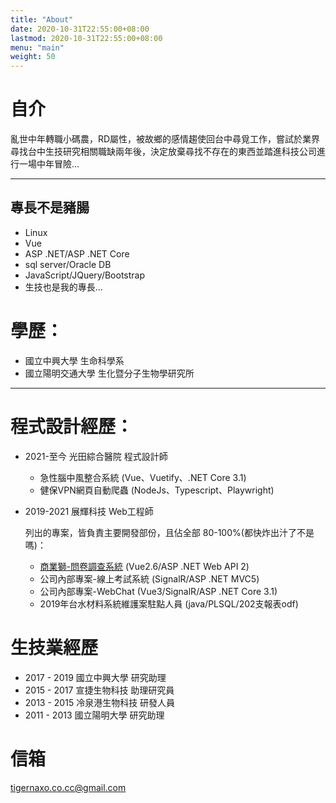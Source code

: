 ```yaml
---
title: "About"
date: 2020-10-31T22:55:00+08:00
lastmod: 2020-10-31T22:55:00+08:00
menu: "main"
weight: 50
---
```

# 自介

亂世中年轉職小碼農，RD屬性，被故鄉的感情趨使回台中尋覓工作，嘗試於業界尋找台中生技研究相關職缺兩年後，決定放棄尋找不存在的東西並踏進科技公司進行一場中年冒險...

***
## 專長不是豬腸
- Linux
- Vue
- ASP .NET/ASP .NET Core
- sql server/Oracle DB
- JavaScript/JQuery/Bootstrap
- 生技也是我的專長...

# 學歷：
- 國立中興大學 生命科學系
- 國立陽明交通大學 生化暨分子生物學研究所

***
# 程式設計經歷：

- 2021-至今 光田綜合醫院 程式設計師
  - 急性腦中風整合系統 (Vue、Vuetify、.NET Core 3.1)
  - 健保VPN網頁自動爬蟲 (NodeJs、Typescript、Playwright)

- 2019-2021 展輝科技 Web工程師
  
  列出的專案，皆負責主要開發部份，且佔全部 80-100%(都快炸出汁了不是嗎)：
  - [商業獅-問卷調查系統](https://www.bizlion.com.tw/survey) (Vue2.6/ASP .NET Web API 2)
  - 公司內部專案-線上考試系統 (SignalR/ASP .NET MVC5)
  - 公司內部專案-WebChat (Vue3/SignalR/ASP .NET Core 3.1)
  - 2019年台水材料系統維護案駐點人員 (java/PLSQL/202支報表odf)

# 生技業經歷
- 2017 - 2019 國立中興大學 研究助理
- 2015 - 2017 宣捷生物科技 助理研究員
- 2013 - 2015 冷泉港生物科技 研發人員
- 2011 - 2013 國立陽明大學 研究助理

# 信箱
tigernaxo.co.cc@gmail.com
